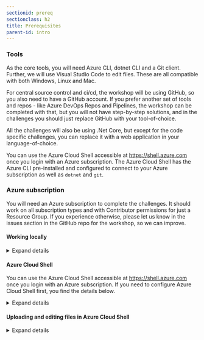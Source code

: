 ```yaml
---
sectionid: prereq
sectionclass: h2
title: Prerequisites
parent-id: intro
---
```


### Tools

As the core tools, you will need Azure CLI, dotnet CLI and a Git client. Further, we will use Visual Studio Code to edit files. These are all compatible with both Windows, Linux and Mac.

For central source control and ci/cd, the workshop will be using GitHub, so you also need to have a GitHub account. If you prefer another set of tools and repos - like Azure DevOps Repos and Pipelines, the workshop can be completed with that, but you will not have step-by-step solutions, and in the challenges you should just replace GitHub with your tool-of-choice.

All the challenges will also be using .Net Core, but except for the code specific challenges, you can replace it with a web application in your language-of-choice.

You can use the Azure Cloud Shell accessible at <https://shell.azure.com> once you login with an Azure subscription. The Azure Cloud Shell has the Azure CLI pre-installed and configured to connect to your Azure subscription as well as `dotnet` and `git`.

### Azure subscription
You will need an Azure subscription to complete the challenges. It should work on all subscription types and with Contributor permissions for just a Resource Group. If you experience otherwise, please let us know in the issues section in the GitHub repo for the workshop, so we can improve.

#### Working locally

<details>
<summary>Expand details</summary>

Pick your favorite Shell. On Windows it can be WSL, Git Bash, PowerShell (Core) or good'ol cmd.

Ensure the tools are installed. Azure CLI (at least 2.0.76) and .Net Core SDK (at least 3.1.100). Verify the versions with `az --version` and `dotnet --list-sdks`. Git should also be of recent update 2.20+.

* Install Azure CLI: <https://docs.microsoft.com/en-us/cli/azure/install-azure-cli>
* Install .Net Core SDK: <https://dotnet.microsoft.com/download>
* Install Git client: <https://git-scm.com/download>

If you want to use Visual Studio Code, you can find it here <https://code.visualstudio.com/download> - but any text editor will work

Also please authenticate your Azure CLI by running the command below on your machine and following the instructions. Ensure you are in the right subscription.

```sh
az login
az account show
```
</details>

#### Azure Cloud Shell

You can use the Azure Cloud Shell accessible at <https://shell.azure.com> once you login with an Azure subscription. If you need to configure Azure Cloud Shell first, you find the details below.

<details>
<summary>Expand details</summary>

Head over to <https://shell.azure.com> and sign in with your Azure Subscription details.

Select **Bash** as your shell.

![Select Bash](media/cloudshell/0-bash.png)

Select **Show advanced settings**

![Select show advanced settings](media/cloudshell/1-mountstorage-advanced.png)

Set the **Storage account** and **File share** names to your resource group name (all lowercase, without any special characters), then hit **Create storage**

![Azure Cloud Shell](media/cloudshell/2-storageaccount-fileshare.png)

You should now have access to the Azure Cloud Shell

![Set the storage account and fileshare names](media/cloudshell/3-cloudshell.png)

</details>

#### Uploading and editing files in Azure Cloud Shell

<details>
<summary>Expand details</summary>

- You can use `code <file you want to edit>` in Azure Cloud Shell to open the built-in text editor.
- You can upload files to the Azure Cloud Shell by dragging and dropping them
- You can also do a `curl -o filename.ext https://file-url/filename.ext` to download a file from the internet.

</details>
